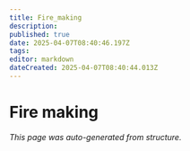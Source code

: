 ```yaml
---
title: Fire_making
description: 
published: true
date: 2025-04-07T08:40:46.197Z
tags: 
editor: markdown
dateCreated: 2025-04-07T08:40:44.013Z
---
```


# Fire making

*This page was auto-generated from structure.*